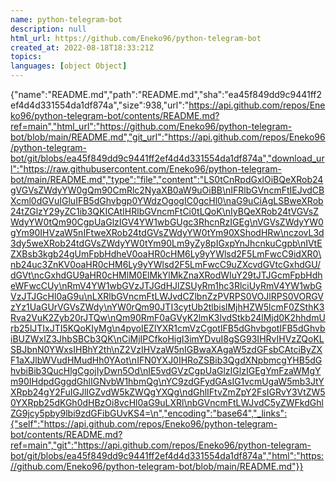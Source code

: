 ```yaml
---
name: python-telegram-bot
description: null
html_url: https://github.com/Eneko96/python-telegram-bot
created_at: 2022-08-18T18:33:21Z
topics: 
languages: [object Object]
---
```

{"name":"README.md","path":"README.md","sha":"ea45f849dd9c9441ff2ef4d4d331554da1df874a","size":938,"url":"https://api.github.com/repos/Eneko96/python-telegram-bot/contents/README.md?ref=main","html_url":"https://github.com/Eneko96/python-telegram-bot/blob/main/README.md","git_url":"https://api.github.com/repos/Eneko96/python-telegram-bot/git/blobs/ea45f849dd9c9441ff2ef4d4d331554da1df874a","download_url":"https://raw.githubusercontent.com/Eneko96/python-telegram-bot/main/README.md","type":"file","content":"LS0tCnRpdGxlOiBQeXRob24gVGVsZWdyYW0gQm90CmRlc2NyaXB0aW9uOiBB\nIFRlbGVncmFtIEJvdCBXcml0dGVuIGluIFB5dGhvbgp0YWdzOgogIC0gcHl0\naG9uCiAgLSBweXRob24tZGlzY29yZC1ib3QKICAtIHRlbGVncmFtCi0tLQoK\nIyBQeXRob24tVGVsZWdyYW0tQm90CgpUaGlzIGV4YW1wbGUgc3RhcnRzIGEg\nVGVsZWdyYW0gYm90IHVzaW5nIFtweXRob24tdGVsZWdyYW0tYm90XShodHRw\nczovL3d3dy5weXRob24tdGVsZWdyYW0tYm90Lm9yZy8pIGxpYnJhcnkuCgpb\nIVtEZXBsb3kgb24gUmFpbHdheV0oaHR0cHM6Ly9yYWlsd2F5LmFwcC9idXR0\nb24uc3ZnKV0oaHR0cHM6Ly9yYWlsd2F5LmFwcC9uZXcvdGVtcGxhdGU/dGVt\ncGxhdGU9aHR0cHMlM0ElMkYlMkZnaXRodWIuY29tJTJGcmFpbHdheWFwcCUy\nRmV4YW1wbGVzJTJGdHJlZSUyRm1hc3RlciUyRmV4YW1wbGVzJTJGcHl0aG9u\nLXRlbGVncmFtLWJvdCZlbnZzPVRPS0VOJlRPS0VORGVzYz1UaGUrVGVsZWdy\nYW0rQm90JTI3cytUb2tlbislMjhHZW5lcmF0ZSthK3Rva2VuK2Zyb20rJTQw\nQm90RmF0aGVyK2lmK3lvdStkb24lMjd0K2hhdmUrb25lJTIxJTI5KQoKIyMg\n4pyoIEZlYXR1cmVzCgotIFB5dGhvbgotIFB5dGhvbiBUZWxlZ3JhbSBCb3QK\nCiMjIPCfkoHigI3imYDvuI8gSG93IHRvIHVzZQoKLSBJbnN0YWxsIHBhY2th\nZ2VzIHVzaW5nIGBwaXAgaW5zdGFsbCAtciByZXF1aXJlbWVudHMudHh0YAot\nIFN0YXJ0IHRoZSBib3QgdXNpbmcgYHB5dGhvbiBib3QucHlgCgojIyDwn5Od\nIE5vdGVzCgpUaGlzIGlzIGEgYmFzaWMgYm90IHdpdGggdGhlIGNvbW1hbmQg\nYC9zdGFydGAsIG1vcmUgaW5mb3JtYXRpb24gY2FuIGJlIGZvdW5kZWQgYXQg\ndGhlIFtvZmZpY2FsIGRvY3VtZW50YXRpb25dKGh0dHBzOi8vcHl0aG9uLXRl\nbGVncmFtLWJvdC5yZWFkdGhlZG9jcy5pby9lbi9zdGFibGUvKS4=\n","encoding":"base64","_links":{"self":"https://api.github.com/repos/Eneko96/python-telegram-bot/contents/README.md?ref=main","git":"https://api.github.com/repos/Eneko96/python-telegram-bot/git/blobs/ea45f849dd9c9441ff2ef4d4d331554da1df874a","html":"https://github.com/Eneko96/python-telegram-bot/blob/main/README.md"}}